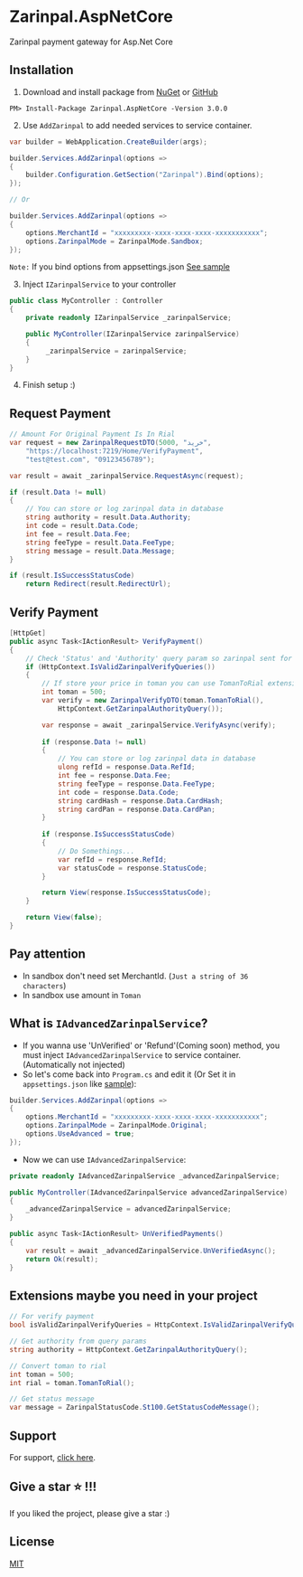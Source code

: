 # Zarinpal.AspNetCore

Zarinpal payment gateway for Asp.Net Core
## Installation
1. Download and install package from [NuGet](https://www.nuget.org/packages/Zarinpal.AspNetCore) or [GitHub](https://github.com/MehdiMst00/Zarinpal.AspNetCore)

```
PM> Install-Package Zarinpal.AspNetCore -Version 3.0.0
```

2. Use `AddZarinpal` to add needed services to service container.
```c#
var builder = WebApplication.CreateBuilder(args);

builder.Services.AddZarinpal(options =>
{
    builder.Configuration.GetSection("Zarinpal").Bind(options);
});

// Or 

builder.Services.AddZarinpal(options =>
{
    options.MerchantId = "xxxxxxxxx-xxxx-xxxx-xxxx-xxxxxxxxxxx";
    options.ZarinpalMode = ZarinpalMode.Sandbox;
});
```
`Note:` If you bind options from appsettings.json [See sample](https://github.com/MehdiMst00/Zarinpal.AspNetCore/blob/master/samples/Zarinpal.AspNetCore.Sample/appsettings.json)

3. Inject `IZarinpalService` to your controller

```c#
public class MyController : Controller
{
    private readonly IZarinpalService _zarinpalService;

    public MyController(IZarinpalService zarinpalService)
    {
         _zarinpalService = zarinpalService;
    }
}
```

4. Finish setup :)

## Request Payment
```c#
// Amount For Original Payment Is In Rial 
var request = new ZarinpalRequestDTO(5000, "خرید",
    "https://localhost:7219/Home/VerifyPayment",
    "test@test.com", "09123456789");

var result = await _zarinpalService.RequestAsync(request);

if (result.Data != null)
{
    // You can store or log zarinpal data in database
    string authority = result.Data.Authority;
    int code = result.Data.Code;
    int fee = result.Data.Fee;
    string feeType = result.Data.FeeType;
    string message = result.Data.Message;
}

if (result.IsSuccessStatusCode)
    return Redirect(result.RedirectUrl);
```

## Verify Payment
```c#
[HttpGet]
public async Task<IActionResult> VerifyPayment()
{
    // Check 'Status' and 'Authority' query param so zarinpal sent for us
    if (HttpContext.IsValidZarinpalVerifyQueries())
    {
        // If store your price in toman you can use TomanToRial extension
        int toman = 500;
        var verify = new ZarinpalVerifyDTO(toman.TomanToRial(),
            HttpContext.GetZarinpalAuthorityQuery());

        var response = await _zarinpalService.VerifyAsync(verify);
        
        if (response.Data != null)
        {
            // You can store or log zarinpal data in database
            ulong refId = response.Data.RefId;
            int fee = response.Data.Fee;
            string feeType = response.Data.FeeType;
            int code = response.Data.Code;
            string cardHash = response.Data.CardHash;
            string cardPan = response.Data.CardPan;
        }
        
        if (response.IsSuccessStatusCode)
        {
            // Do Somethings...
            var refId = response.RefId;
            var statusCode = response.StatusCode;
        }

        return View(response.IsSuccessStatusCode);
    }

    return View(false);
}
```

## Pay attention
- In sandbox don't need set MerchantId. (`Just a string of 36 characters`)
- In sandbox use amount in `Toman`

## What is `IAdvancedZarinpalService`?
- If you wanna use 'UnVerified' or 'Refund'(Coming soon) method, you must inject `IAdvancedZarinpalService` to service container. (Automatically not injected)
- So let's come back into `Program.cs` and edit it (Or Set it in `appsettings.json` like [sample](https://github.com/MehdiMst00/Zarinpal.AspNetCore/blob/master/samples/Zarinpal.AspNetCore.Sample/appsettings.json)): 
```c#
builder.Services.AddZarinpal(options =>
{
    options.MerchantId = "xxxxxxxxx-xxxx-xxxx-xxxx-xxxxxxxxxxx";
    options.ZarinpalMode = ZarinpalMode.Original;
    options.UseAdvanced = true;
});
```
- Now we can use `IAdvancedZarinpalService`:
```c#
private readonly IAdvancedZarinpalService _advancedZarinpalService;

public MyController(IAdvancedZarinpalService advancedZarinpalService)
{
    _advancedZarinpalService = advancedZarinpalService;
}

public async Task<IActionResult> UnVerifiedPayments()
{
    var result = await _advancedZarinpalService.UnVerifiedAsync();
    return Ok(result);
}
```

## Extensions maybe you need in your project
```c#
// For verify payment
bool isValidZarinpalVerifyQueries = HttpContext.IsValidZarinpalVerifyQueries();

// Get authority from query params
string authority = HttpContext.GetZarinpalAuthorityQuery();

// Convert toman to rial
int toman = 500;
int rial = toman.TomanToRial();

// Get status message
var message = ZarinpalStatusCode.St100.GetStatusCodeMessage();
```
## Support
For support, [click here](https://github.com/MehdiMst00#-you-can-reach-me-on).

## Give a star ⭐️ !!!
If you liked the project, please give a star :)

## License
[MIT](https://github.com/MehdiMst00/Zarinpal.AspNetCore/blob/master/LICENSE.txt)
